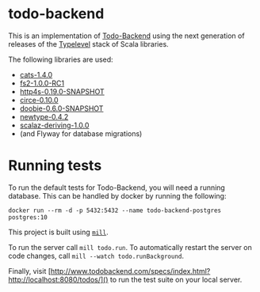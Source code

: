 # todo-backend

This is an implementation of [Todo-Backend](https://www.todobackend.com/) using
the next generation of releases of the
[Typelevel](https://typelevel.org/) stack of Scala libraries.

The following libraries are used:
- [cats-1.4.0](https://typelevel.org/cats/)
- [fs2-1.0.0-RC1](https://fs2.co)
- [http4s-0.19.0-SNAPSHOT](https://http4s.org)
- [circe-0.10.0](https://circe.github.io/circe/)
- [doobie-0.6.0-SNAPSHOT](http://tpolecat.github.io/doobie/)
- [newtype-0.4.2](https://github.com/estatico/scala-newtype)
- [scalaz-deriving-1.0.0](https://github.com/scalaz/scalaz-deriving)
- (and Flyway for database migrations)

# Running tests

To run the default tests for Todo-Backend, you will need a running database.
This can be handled by docker by running the following:

```
docker run --rm -d -p 5432:5432 --name todo-backend-postgres postgres:10
```

This project is built using [`mill`](http://www.lihaoyi.com/mill/).

To run the server call `mill todo.run`. To automatically restart the server on code changes, call `mill --watch todo.runBackground`.

Finally, visit [http://www.todobackend.com/specs/index.html?http://localhost:8080/todos/]()
to run the test suite on your local server.
